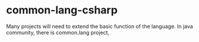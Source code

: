 common-lang-csharp
==================

Many projects will need to extend the basic function of the language. In java community, there is common.lang project, 
